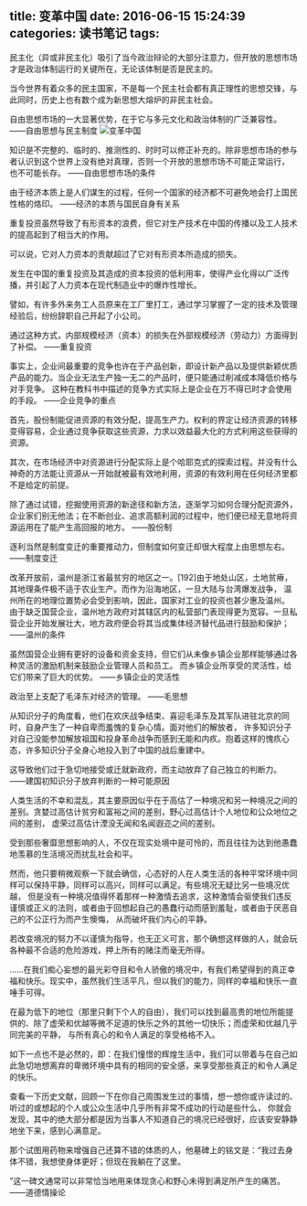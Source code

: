 title: 变革中国
date: 2016-06-15 15:24:39
categories: 读书笔记
tags: 
---

民主化（异或非民主化）吸引了当今政治辩论的大部分注意力，但开放的思想市场才是政治体制运行的关键所在，无论该体制是否是民主的。

当今世界有着众多的民主国家，不是每一个民主社会都有真正理性的思想交锋，与此同时，历史上也有数个成为新思想大熔炉的非民主社会。

自由思想市场的一大显著优势，在于它与多元文化和政治体制的广泛兼容性。
                                                                                  ——自由思想与民主制度
![变革中国](https://img3.doubanio.com/lpic/s24524313.jpg)
<!--more-->

知识是不完整的、临时的、推测性的、时时可以修正补充的。除非思想市场的参与者认识到这个世界上没有绝对真理，否则一个开放的思想市场不可能正常运行，
也不可能长存。
                                                                                  ——自由思想市场的条件

由于经济本质上是人们谋生的过程，任何一个国家的经济都不可避免地会打上国民性格的烙印。
                                                                                  ——经济的本质与国民自身有关系

重复投资虽然导致了有形资本的浪费，但它对生产技术在中国的传播以及工人技术的提高起到了相当大的作用。

可以说，它对人力资本的贡献超过了它对有形资本所造成的损失。

发生在中国的重复投资及其造成的资本投资的低利用率，使得产业化得以广泛传播，并引起了人力资本在现代制造业中的爆炸性增长。

譬如，有许多外来务工人员原来在工厂里打工，通过学习掌握了一定的技术及管理经验后，纷纷辞职自己开起了小公司。

通过这种方式，内部规模经济（资本）的损失在外部规模经济（劳动力）方面得到了补偿。
                                                                                  ——重复投资

事实上，企业间最重要的竞争也许在于产品创新，即设计新产品以及提供新颖优质产品的能力。当企业无法生产独一无二的产品时，便只能通过削减成本降低价格与对手竞争。
这种在教科书中描述的竞争方式实际上是企业在万不得已时才会使用的手段。
                                                                                  ——企业竞争的重点

首先，股份制能促进资源的有效分配，提高生产力。权利的界定让经济资源的转移变得容易，企业通过竞争获取这些资源，力求以效益最大化的方式利用这些获得的资源。

其次，在市场经济中对资源进行分配实际上是个哈耶克式的探索过程。并没有什么神奇的方法能让资源从一开始就被最有效地利用，资源的有效利用在任何经济里都不是给定的前提。

除了通过试错，挖掘使用资源的新途径和新方法，逐渐学习如何合理分配资源外，企业家们别无他法；在不断创业、追求高额利润的过程中，他们便已经无意地将资源运用在了能产生高回报的地方。
                                                                                  ——股份制

逐利当然是制度变迁的重要推动力，但制度如何变迁却很大程度上由思想左右。
                                                                                  ——制度变迁

改革开放前，温州是浙江省最贫穷的地区之一。[192]由于地处山区，土地贫瘠，其地理条件极不适于农业生产。而作为沿海地区，一旦大陆与台湾爆发战争，
温州所在的地理位置势必会受到影响，因此，国家对工业的投资也甚少惠及温州。
由于缺乏国营企业，温州地方政府对其辖区内的私营部门表现得更为宽容。一旦私营企业开始发展壮大，地方政府便会将其当成集体经济替代品进行鼓励和保护；
                                                                                  ——温州的条件

虽然国营企业拥有更好的设备和资金支持，但它们从未像乡镇企业那样能够通过各种灵活的激励机制来鼓励企业管理人员和员工。
而乡镇企业所享受的灵活性，给它们带来了巨大的优势。
                                                                                  ——乡镇企业的灵活性

政治至上支配了毛泽东对经济的管理。
                                                                                  ——毛思想

从知识分子的角度看，他们在欢庆战争结束、喜迎毛泽东及其军队进驻北京的同时，自身产生了一种自卑而羞愧的复杂心情。面对他们的解放者，
许多知识分子对自己没能参加解放祖国和投身革命战争而感到无能和内疚。抱着这样的愧疚心态，许多知识分子全身心地投入到了中国的战后重建中。

这导致他们过于急切地接受或迁就新政府，而主动放弃了自己独立的判断力。
                                                                                  ——建国初知识分子放弃判断的一种可能原因

人类生活的不幸和混乱，其主要原因似乎在于高估了一种境况和另一种境况之间的差别。贪婪过高估计贫穷和富裕之间的差别，野心过高估计个人地位和公众地位之间的差别，
虚荣过高估计湮没无闻和名闻遐迩之间的差别。

受到那些奢靡思想影响的人，不仅在现实处境中是可怜的，而且往往为达到他愚蠢地羡慕的生活境况而扰乱社会和平。

然而，他只要稍微观察一下就会确信，心态好的人在人类生活的各种平常环境中同样可以保持平静，同样可以高兴，同样可以满足。有些境况无疑比另一些境况优越，
但是没有一种境况值得怀着那样一种激情去追求，这种激情会驱使我们违反谨慎或正义的法则，或者由于回想起自己的愚蠢行动而感到羞耻，或者由于厌恶自己的不公正行为而产生懊悔，
从而破坏我们内心的平静。

若改变境况的努力不以谨慎为指导，也无正义可言，那个确想这样做的人，就会玩各种最不合适的危险游戏，押上所有的赌注而毫无所得。

……在我们痴心妄想的最光彩夺目和令人骄傲的境况中，有我们希望得到的真正幸福和快乐。现实中，虽然我们生活平凡，但以我们的能力，同样的幸福和快乐一直唾手可得。

在最为低下的地位（那里只剩下个人的自由），我们可以找到最高贵的地位所能提供的、除了虚荣和优越等微不足道的快乐之外的其他一切快乐；而虚荣和优越几乎同完美的平静，
与所有真心的和令人满足的享受格格不入。

如下一点也不是必然的，即：在我们憧憬的辉煌生活中，我们可以带着与在自己如此急切地想离弃的卑微环境中具有的相同的安全感，来享受那些真正的和令人满足的快乐。

查看一下历史文献，回顾一下在你自己周围发生过的事情，想一想你或许读过的、听过的或想起的个人或公众生活中几乎所有非常不成功的行动是些什么，
你就会发现，其中的绝大部分都是因为当事人不知道自己的境况已经很好，应该安安静静地坐下来，感到心满意足。

那个试图用药物来增强自己还算不错的体质的人，他墓碑上的铭文是：“我过去身体不错，我想使身体更好；但现在我躺在了这里。

”这一碑文通常可以非常恰当地用来体现贪心和野心未得到满足所产生的痛苦。
                                                                                  ——道德情操论

